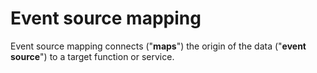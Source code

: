 # Event source mapping

Event source mapping connects ("**maps**") the origin of the data ("**event source**") to a target function or service.
